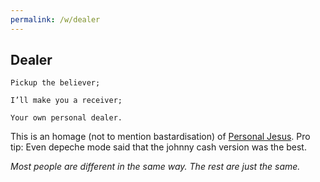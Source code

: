 ```yaml
---
permalink: /w/dealer
---
```


## Dealer

```
Pickup the believer;

I’ll make you a receiver;

Your own personal dealer.
```

This is an homage (not to mention bastardisation) of [Personal Jesus](https://en.wikipedia.org/wiki/Personal_Jesus). Pro tip: Even depeche mode said that the johnny cash version was the best.

*Most people are different in the same way. The rest are just the same.*
